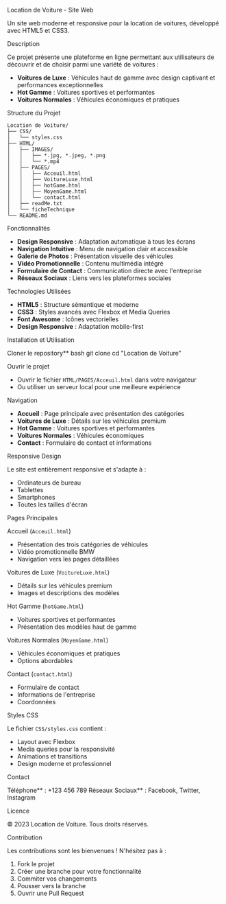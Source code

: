 Location de Voiture - Site Web

Un site web moderne et responsive pour la location de voitures, développé avec HTML5 et CSS3.

 Description

Ce projet présente une plateforme en ligne permettant aux utilisateurs de découvrir et de choisir parmi une variété de voitures :
- **Voitures de Luxe** : Véhicules haut de gamme avec design captivant et performances exceptionnelles
- **Hot Gamme** : Voitures sportives et performantes
- **Voitures Normales** : Véhicules économiques et pratiques

 Structure du Projet

```
Location de Voiture/
├── CSS/
│   └── styles.css
├── HTML/
│   ├── IMAGES/
│   │   ├── *.jpg, *.jpeg, *.png
│   │   └── *.mp4
│   ├── PAGES/
│   │   ├── Acceuil.html
│   │   ├── VoitureLuxe.html
│   │   ├── hotGame.html
│   │   ├── MoyenGame.html
│   │   └── contact.html
│   ├── readMe.txt
│   └── ficheTechnique
└── README.md
```

 Fonctionnalités

- **Design Responsive** : Adaptation automatique à tous les écrans
- **Navigation Intuitive** : Menu de navigation clair et accessible
- **Galerie de Photos** : Présentation visuelle des véhicules
- **Vidéo Promotionnelle** : Contenu multimédia intégré
- **Formulaire de Contact** : Communication directe avec l'entreprise
- **Réseaux Sociaux** : Liens vers les plateformes sociales

 Technologies Utilisées

- **HTML5** : Structure sémantique et moderne
- **CSS3** : Styles avancés avec Flexbox et Media Queries
- **Font Awesome** : Icônes vectorielles
- **Design Responsive** : Adaptation mobile-first

 Installation et Utilisation

Cloner le repository**
   bash
   git clone 
   cd "Location de Voiture"
   

Ouvrir le projet
   - Ouvrir le fichier `HTML/PAGES/Acceuil.html` dans votre navigateur
   - Ou utiliser un serveur local pour une meilleure expérience

Navigation
   - **Accueil** : Page principale avec présentation des catégories
   - **Voitures de Luxe** : Détails sur les véhicules premium
   - **Hot Gamme** : Voitures sportives et performantes
   - **Voitures Normales** : Véhicules économiques
   - **Contact** : Formulaire de contact et informations

 Responsive Design

Le site est entièrement responsive et s'adapte à :
- Ordinateurs de bureau
- Tablettes
- Smartphones
- Toutes les tailles d'écran

 Pages Principales

 Accueil (`Acceuil.html`)
- Présentation des trois catégories de véhicules
- Vidéo promotionnelle BMW
- Navigation vers les pages détaillées

 Voitures de Luxe (`VoitureLuxe.html`)
- Détails sur les véhicules premium
- Images et descriptions des modèles

 Hot Gamme (`hotGame.html`)
- Voitures sportives et performantes
- Présentation des modèles haut de gamme

 Voitures Normales (`MoyenGame.html`)
- Véhicules économiques et pratiques
- Options abordables

 Contact (`contact.html`)
- Formulaire de contact
- Informations de l'entreprise
- Coordonnées

 Styles CSS

Le fichier `CSS/styles.css` contient :
- Layout avec Flexbox
- Media queries pour la responsivité
- Animations et transitions
- Design moderne et professionnel

 Contact

   Téléphone** : +123 456 789
   Réseaux Sociaux** : Facebook, Twitter, Instagram

 Licence

© 2023 Location de Voiture. Tous droits réservés.

 Contribution

Les contributions sont les bienvenues ! N'hésitez pas à :
1. Fork le projet
2. Créer une branche pour votre fonctionnalité
3. Commiter vos changements
4. Pousser vers la branche
5. Ouvrir une Pull Request


